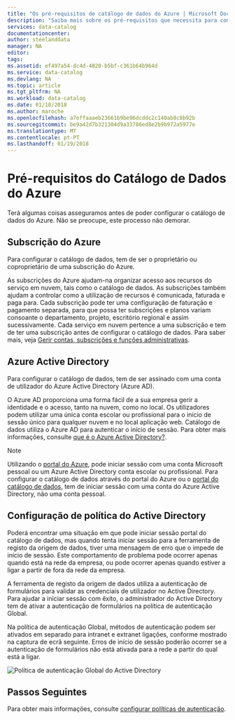 ```yaml
---
title: "Os pré-requisitos de catálogo de dados do Azure | Microsoft Docs"
description: "Saiba mais sobre os pré-requisitos que necessita para começar com o catálogo de dados do Azure."
services: data-catalog
documentationcenter: 
author: steelanddata
manager: NA
editor: 
tags: 
ms.assetid: ef497a54-dc4d-4820-b5bf-c361b64b964d
ms.service: data-catalog
ms.devlang: NA
ms.topic: article
ms.tgt_pltfrm: NA
ms.workload: data-catalog
ms.date: 01/18/2018
ms.author: maroche
ms.openlocfilehash: a7effaaaeb23661b9be96dcddc2c140ab8c8b92b
ms.sourcegitcommit: be9a42d7b321304d9a33786ed8e2b9b972a5977e
ms.translationtype: MT
ms.contentlocale: pt-PT
ms.lasthandoff: 01/19/2018
---
```

# <a name="azure-data-catalog-prerequisites"></a>Pré-requisitos do Catálogo de Dados do Azure

Terá algumas coisas asseguramos antes de poder configurar o catálogo de dados do Azure. Não se preocupe, este processo não demorar.

## <a name="azure-subscription"></a>Subscrição do Azure
Para configurar o catálogo de dados, tem de ser o proprietário ou coproprietário de uma subscrição do Azure.

As subscrições do Azure ajudam-na organizar acesso aos recursos do serviço em nuvem, tais como o catálogo de dados. As subscrições também ajudam a controlar como a utilização de recursos é comunicada, faturada e paga para. Cada subscrição pode ter uma configuração de faturação e pagamento separada, para que possa ter subscrições e planos variam consoante o departamento, projeto, escritório regional e assim sucessivamente. Cada serviço em nuvem pertence a uma subscrição e tem de ter uma subscrição antes de configurar o catálogo de dados. Para saber mais, veja [Gerir contas, subscrições e funções administrativas](../active-directory/active-directory-assign-admin-roles-azure-portal.md).

## <a name="azure-active-directory"></a>Azure Active Directory
Para configurar o catálogo de dados, tem de ser assinado com uma conta de utilizador do Azure Active Directory (Azure AD).

O Azure AD proporciona uma forma fácil de a sua empresa gerir a identidade e o acesso, tanto na nuvem, como no local. Os utilizadores podem utilizar uma única conta escolar ou profissional para o início de sessão único para qualquer nuvem e no local aplicação web. Catálogo de dados utiliza o Azure AD para autenticar o início de sessão. Para obter mais informações, consulte [que é o Azure Active Directory?](../active-directory/active-directory-whatis.md).

> [!NOTE]
> Utilizando o [portal do Azure](http://portal.azure.com/), pode iniciar sessão com uma conta Microsoft pessoal ou um Azure Active Directory conta escolar ou profissional. Para configurar o catálogo de dados através do portal do Azure ou o [portal do catálogo de dados](http://www.azuredatacatalog.com), tem de iniciar sessão com uma conta do Azure Active Directory, não uma conta pessoal.
>
>

## <a name="active-directory-policy-configuration"></a>Configuração de política do Active Directory
Poderá encontrar uma situação em que pode iniciar sessão portal do catálogo de dados, mas quando tenta iniciar sessão para a ferramenta de registo da origem de dados, tiver uma mensagem de erro que o impede de início de sessão. Este comportamento de problema pode ocorrer apenas quando está na rede da empresa, ou pode ocorrer apenas quando estiver a ligar a partir de fora da rede da empresa.

A ferramenta de registo da origem de dados utiliza a autenticação de formulários para validar as credenciais de utilizador no Active Directory. Para ajudar a iniciar sessão com êxito, o administrador do Active Directory tem de ativar a autenticação de formulários na política de autenticação Global.

Na política de autenticação Global, métodos de autenticação podem ser ativados em separado para intranet e extranet ligações, conforme mostrado na captura de ecrã seguinte. Erros de início de sessão poderão ocorrer se a autenticação de formulários não está ativada para a rede a partir do qual está a ligar.

 ![Política de autenticação Global do Active Directory](./media/data-catalog-prerequisites/global-auth-policy.png)

## <a name="next-steps"></a>Passos Seguintes
Para obter mais informações, consulte [configurar políticas de autenticação](https://technet.microsoft.com/library/dn486781.aspx).
